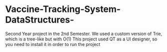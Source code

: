 # Vaccine-Tracking-System-DataStructures-
Second Year project in the 2nd Semester. We used a custom version of Trie, which is a tree-like but with O(1)
This project used QT as a UI designer, so you need to install it in order to run the project
